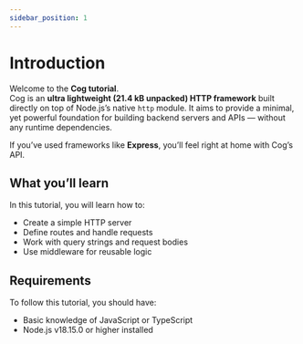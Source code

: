 ```yaml
---
sidebar_position: 1
---
```


# Introduction

Welcome to the **Cog tutorial**.  
Cog is an **ultra lightweight (21.4 kB unpacked) HTTP framework** built directly on top of Node.js’s
native `http` module. It aims to provide a minimal, yet powerful foundation for building backend
servers and APIs — without any runtime dependencies.

If you’ve used frameworks like **Express**, you’ll feel right at home with Cog’s API.

## What you’ll learn

In this tutorial, you will learn how to:

-   Create a simple HTTP server
-   Define routes and handle requests
-   Work with query strings and request bodies
-   Use middleware for reusable logic

## Requirements

To follow this tutorial, you should have:

-   Basic knowledge of JavaScript or TypeScript
-   Node.js v18.15.0 or higher installed
